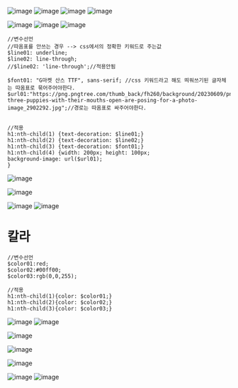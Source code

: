 
![image](https://github.com/understanding963852/scss_nigastudy/assets/60366769/a0da276a-246a-4138-955c-736db6ae7ffb)
![image](https://github.com/understanding963852/scss_nigastudy/assets/60366769/e9f784f5-29f9-40fa-bf73-f4d19717fff3)
![image](https://github.com/understanding963852/scss_nigastudy/assets/60366769/45c63148-c589-4a96-95c0-496d338c9735)
![image](https://github.com/understanding963852/scss_nigastudy/assets/60366769/fb45b7fe-7f98-4bf8-b709-9fc295e521be)


![image](https://github.com/understanding963852/scss_nigastudy/assets/60366769/9c685594-8148-4338-a2dd-1a43bf4406a7)
![image](https://github.com/understanding963852/scss_nigastudy/assets/60366769/d28c533e-1b1f-4912-82c5-b42650f95665)
![image](https://github.com/understanding963852/scss_nigastudy/assets/60366769/1c4726ba-a105-4219-ad6a-714570d23c5d)



```
//변수선언
//따옴표를 안쓰는 경우 --> css에서의 정확한 키워드로 주는값
$line01: underline;
$line02: line-through;
//$line02: 'line-through';//적용안됨

$font01: "G마켓 산스 TTF", sans-serif; //css 키워드라고 해도 띄워쓰기된 글자체는 따옴표로 묶어주어야한다.
$url01:"https://png.pngtree.com/thumb_back/fh260/background/20230609/pngtree-three-puppies-with-their-mouths-open-are-posing-for-a-photo-image_2902292.jpg";//경로는 따옴표로 싸주어야한다.


//적용
h1:nth-child(1) {text-decoration: $line01;}
h1:nth-child(2) {text-decoration: $line02;}
h1:nth-child(3) {text-decoration: $font01;}
h1:nth-child(4) {width: 200px; height: 100px;
background-image: url($url01);
}
```

![image](https://github.com/understanding963852/scss_nigastudy/assets/60366769/3f8b1370-4334-4142-9731-18d03edf58e7)

![image](https://github.com/understanding963852/scss_nigastudy/assets/60366769/72e832de-e1f6-4353-8ead-0c77e3d47633)

![image](https://github.com/understanding963852/scss_nigastudy/assets/60366769/9d12e7c8-66b0-4d21-9e27-7ad77e4ebcf4)
![image](https://github.com/understanding963852/scss_nigastudy/assets/60366769/8434ea62-3c02-4f1e-9755-88a5d602af85)
# 칼라
```
//변수선언
$color01:red;
$color02:#00ff00;
$color03:rgb(0,0,255);

//적용
h1:nth-child(1){color: $color01;}
h1:nth-child(2){color: $color02;}
h1:nth-child(3){color: $color03;}
```
![image](https://github.com/understanding963852/scss_nigastudy/assets/60366769/b6f8a81a-d8f6-4e9a-b638-3942796427e3)
![image](https://github.com/understanding963852/scss_nigastudy/assets/60366769/5e8e0142-952f-441a-b4cc-84326696a6a9)

![image](https://github.com/understanding963852/scss_nigastudy/assets/60366769/8ae3de17-6cfe-411e-bc3f-7dcbb651a425)

![image](https://github.com/understanding963852/scss_nigastudy/assets/60366769/e9a9cb36-d363-422b-aafb-8ae10cc39ffb)

![image](https://github.com/understanding963852/scss_nigastudy/assets/60366769/614d930d-c87d-40d6-9ea0-ab20eeab2bc9)

![image](https://github.com/understanding963852/scss_nigastudy/assets/60366769/3dd254c8-54c8-4b11-b2d7-178e4f1f6903)
![image](https://github.com/understanding963852/scss_nigastudy/assets/60366769/031afe64-fb14-412a-b17f-78f3d9c24354)



